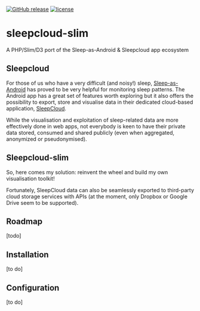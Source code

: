 [![GitHub release](https://img.shields.io/github/tag/vanch3d/sleepcloud-slim.svg)](https://github.com/vanch3d/sleepcloud-slim/tags)
[![license](https://img.shields.io/github/license/vanch3d/sleepcloud-slim.svg)](https://github.com/vanch3d/sleepcloud-slim/blob/master/LICENSE)

# sleepcloud-slim
A PHP/Slim/D3 port of the Sleep-as-Android &amp; Sleepcloud app ecosystem

## Sleepcloud
For those of us who have a very difficult (and noisy!) sleep, 
[Sleep-as-Android](https://sleep.urbandroid.org/) has proved to be very helpful for 
monitoring sleep patterns. The Android app has a great set of features worth exploring 
but it also offers the possibility to export, store and visualise data in their 
dedicated cloud-based application, [SleepCloud](https://sleep-cloud.appspot.com/).

While the visualisation and exploitation of sleep-related data are more effectively 
done in web apps, not everybody is keen to have their private data stored, consumed 
and shared publicly (even when aggregated, anonymized or pseudonymised).

## Sleepcloud-slim
So, here comes my solution: reinvent the wheel and build my own visualisation toolkit!

Fortunately, SleepCloud data can also be seamlessly exported to third-party 
cloud storage services with APIs (at the moment, only Dropbox or Google Drive seem to be 
supported).

## Roadmap

[todo]

## Installation

[to do]

## Configuration

[to do]